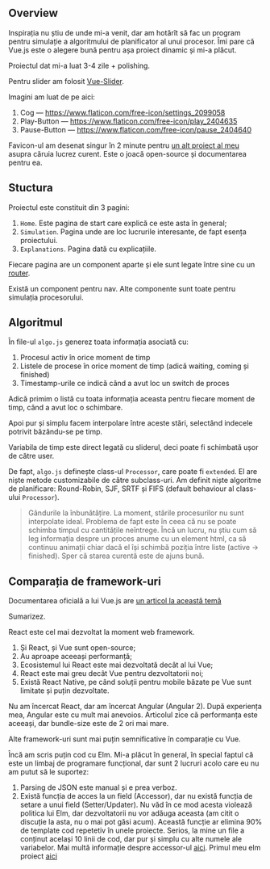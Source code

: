
## Overview
Inspirația nu știu de unde mi-a venit, dar am hotărît să fac un program pentru simulație a algoritmului de planificator al unui procesor. Îmi pare că Vue.js este o alegere bună pentru așa proiect dinamic și mi-a plăcut.

Proiectul dat mi-a luat 3-4 zile + polishing.

Pentru slider am folosit [Vue-Slider](https://www.npmjs.com/package/vue-slider-component).

Imagini am luat de pe aici:
1. Cog — https://www.flaticon.com/free-icon/settings_2099058
2. Play-Button — https://www.flaticon.com/free-icon/play_2404635
3. Pause-Button — https://www.flaticon.com/free-icon/pause_2404640

Favicon-ul am desenat singur în 2 minute pentru [un alt proiect al meu](https://antonc9018.github.io/Dungeon-Hopper-Docs/) asupra căruia lucrez curent. Este o joacă open-source și documentarea pentru ea.

## Stuctura
Proiectul este constituit din 3 pagini:

1. `Home`. Este pagina de start care explică ce este asta în general;
2. `Simulation`. Pagina unde are loc lucrurile interesante, de fapt esența proiectului.
3. `Explanations`. Pagina dată cu explicațiile.

Fiecare pagina are un component aparte și ele sunt legate între sine cu un [router](https://router.vuejs.org/).

Există un component pentru nav. Alte componente sunt toate pentru simulația procesorului.

## Algoritmul

În file-ul `algo.js` generez toata informația asociată cu:
1. Procesul activ în orice moment de timp
2. Listele de procese în orice moment de timp (adică waiting, coming și finished)
3. Timestamp-urile ce indică când a avut loc un switch de proces

Adică primim o listă cu toata informația aceasta pentru fiecare moment de timp, când a avut loc o schimbare.

Apoi pur și simplu facem interpolare între aceste stări, selectând indecele potrivit băzându-se pe timp.

Variabila de timp este direct legată cu sliderul, deci poate fi schimbată ușor de către user.

De fapt, `algo.js` definește class-ul `Processor`, care poate fi `extended`. El are niște metode customizabile de către subclass-uri. Am definit niște algoritme de planificare: Round-Robin, SJF, SRTF și FIFS (default behaviour al class-ului `Processor`).

> Gândurile la înbunătățire. La moment, stările procesurilor nu sunt interpolate ideal. Problema de fapt este în ceea că nu se poate schimba timpul cu cantitățile neîntrege. Încă un lucru, nu știu cum să leg informația despre un proces anume cu un element html, ca să continuu animații chiar dacă el își schimbă poziția între liste (active -> finished). Sper că starea curentă este de ajuns bună.

## Comparația de framework-uri

Documentarea oficială a lui Vue.js are [un articol la această temă](https://vuejs.org/v2/guide/comparison.html)

Sumarizez.

React este cel mai dezvoltat la moment web framework. 
1. Și React, și Vue sunt open-source;
2. Au aproape aceeași performanță;
3. Ecosistemul lui React este mai dezvoltată decât al lui Vue;
4. React este mai greu decât Vue pentru dezvoltatorii noi;
5. Există React Native, pe când soluții pentru mobile băzate pe Vue sunt limitate și puțin dezvoltate.

Nu am încercat React, dar am încercat Angular (Angular 2). După experiența mea, Angular este cu mult mai anevoios. Articolul zice că performanța este aceeași, dar bundle-size este de 2 ori mai mare.

Alte framework-uri sunt mai puțin semnificative în comparație cu Vue.

Încă am scris puțin cod cu Elm. Mi-a plăcut în general, în special faptul că este un limbaj de programare funcțional, dar sunt 2 lucruri acolo care eu nu am putut să le suportez:
1. Parsing de JSON este manual și e prea verboz.
2. Există funcția de acces la un field (Accessor), dar nu există funcția de setare a unui field (Setter/Updater). Nu văd în ce mod acesta violează politica lui Elm, dar dezvoltatorii nu vor adăuga aceasta (am citit o discuție la asta, nu o mai pot găsi acum). Această funcție ar elimina 90% de template cod repetetiv în unele proiecte. Serios, la mine un file a conținut același 10 linii de cod, dar pur și simplu cu alte numele ale variabelor. Mai multă informație despre accessor-ul [aici](https://elm-lang.org/docs/records). Primul meu elm proiect [aici](https://github.com/AntonC9018/Elm-schedule)
